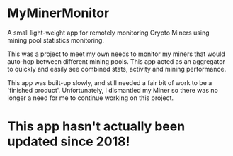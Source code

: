 # MyMinerMonitor
A small light-weight app for remotely monitoring Crypto Miners using mining pool statistics monitoring. 

This was a project to meet my own needs to monitor my miners that would auto-hop between different mining pools. This app acted as an aggregator to quickly and easily see combined stats, activity and mining performance. 

This app was built-up slowly, and still needed a fair bit of work to be a 'finished product'. Unfortunately, I dismantled my Miner so there was no longer a need for me to continue working on this project. 

# This app hasn't actually been updated since 2018!
